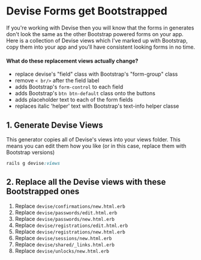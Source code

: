 # Devise Forms get Bootstrapped
If you're working with Devise then you will know that the forms in generates don't look the same as the other Bootstrap powered forms on your app. Here is a collection of Devise views which I've marked up with Bootstrap, copy them into your app and you'll have consistent looking forms in no time.

#### What do these replacement views actually change?
* replace devise's "field" class with Bootstrap's "form-group" class
* remove `< br/>` after the field label
* adds Bootstrap's `form-control` to each field
* adds Bootstrap's `btn btn-default` class onto the buttons
* adds placeholder text to each of the form fields
* replaces italic 'helper' text with Bootstrap's text-info helper classe

## 1. Generate Devise Views
This generator copies all of Devise's views into your views folder. This means you can edit them how you like (or in this case, replace them with Bootstrap versions)

```ruby
rails g devise:views
```

## 2. Replace all the Devise views with these Bootstrapped ones
1. Replace `devise/confirmations/new.html.erb`
1. Replace `devise/passwords/edit.html.erb`
1. Replace `devise/passwords/new.html.erb`
1. Replace `devise/registrations/edit.html.erb`
1. Replace `devise/registrations/new.html.erb`
1. Replace `devise/sessions/new.html.erb`
1. Replace `devise/shared/_links.html.erb`
1. Replace `devise/unlocks/new.html.erb`

